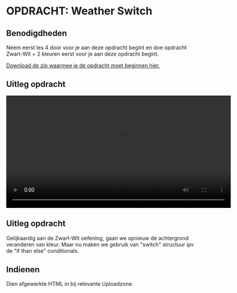 # OPDRACHT: Weather Switch

## Benodigdheden

Neem eerst les 4 door voor je aan deze opdracht begint en doe opdracht Zwart-Wit + 2 kleuren eerst voor je aan deze opdracht begint.

[Download de zip waarmee je de opdracht moet beginnen hier.](https://github.com/Goldflow/website-productie-2/raw/main/opdracht-weather/weather.zip)

## Uitleg opdracht

<video width="600" controls>
<source src="opdracht.mkv">
</video>

## Uitleg opdracht

Gelijkaardig aan de Zwart-Wit oefening, gaan we opnieuw de achtergrond veranderen van kleur. Maar nu maken we gebruik van "switch" structuur ipv de "if than else" conditionals.

## Indienen

Dien afgewerkte HTML in bij relevante Uploadzone.
